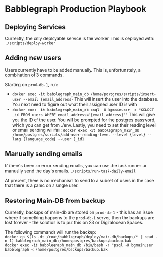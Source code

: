 # Babblegraph Production Playbook

## Deploying Services

Currently, the only deployable service is the worker. This is deployed with:
`./scripts/deploy-worker`

## Adding new users

Users currently have to be added manually. This is, unfortunately, a combination of 3 commands.

Starting on `prod-db-1`, run:
- `docker exec -it babblegraph_main_db /home/postgres/scripts/insert-user --email {email_address}`
This will insert the user into the database. You next need to figure out what their assigned user ID is with
- `docker exec -it babblegraph_main_db psql -U bgmainuser -c "SELECT _id FROM users WHERE email_address='{email_address}'"`
This will give you the ID of the user. You will be prompted for the postgres password, which you can get from ./env. Lastly, you need to set their reading level or email sending will fail:
`docker exec -it babblegraph_main_db /home/postgres/scripts/add-user-reading-level --level {level} --lang {language_code} --user {_id}`

## Manually sending emails

If there's been an error sending emails, you can use the task runner to manually send the day's emails.
`./scripts/run-task-daily-email`

At present, there is no mechanism to send to a subset of users in the case that there is a panic on a single user.

## Restoring Main-DB from backup

Currently, backups of main-db are stored on `prod-db-1` - this has an issue where if something happens to the `prod-db-1` server, then the backups are lost forever - the solution is to put this on S3 or Digitalocean Spaces.

The following commands will run the backup:<br />
`docker cp $(ls -dt /root/babblegraph/deploy/main-db/backups/* | head -n 1) babblegraph_main_db:/home/postgres/backups/backup.bak`<br />
`docker exec -it babblegraph_main_db /bin/bash -c "psql -U bgmainuser babblegraph < /home/postgres/backups/backup.bak`
